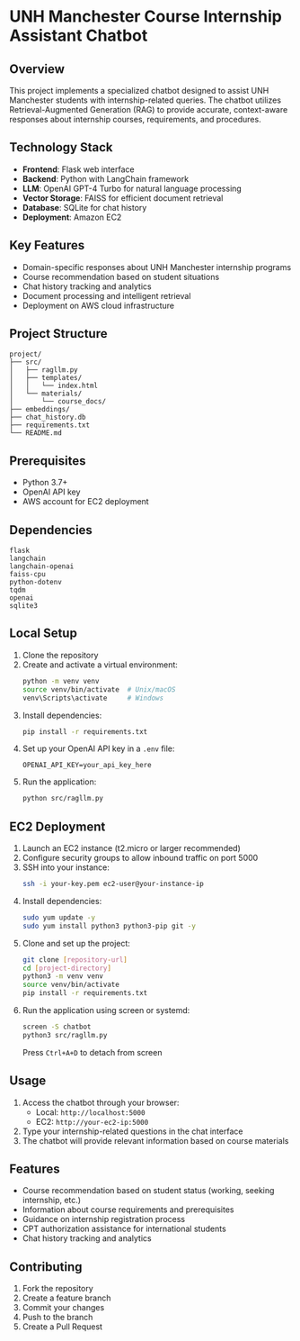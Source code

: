 # UNH Manchester Course Internship Assistant Chatbot

## Overview
This project implements a specialized chatbot designed to assist UNH Manchester students with internship-related queries. The chatbot utilizes Retrieval-Augmented Generation (RAG) to provide accurate, context-aware responses about internship courses, requirements, and procedures.

## Technology Stack
- **Frontend**: Flask web interface
- **Backend**: Python with LangChain framework
- **LLM**: OpenAI GPT-4 Turbo for natural language processing
- **Vector Storage**: FAISS for efficient document retrieval
- **Database**: SQLite for chat history
- **Deployment**: Amazon EC2

## Key Features
- Domain-specific responses about UNH Manchester internship programs
- Course recommendation based on student situations
- Chat history tracking and analytics
- Document processing and intelligent retrieval
- Deployment on AWS cloud infrastructure

## Project Structure
```
project/
├── src/
│   ├── ragllm.py
│   ├── templates/
│   │   └── index.html
│   └── materials/
│       └── course_docs/
├── embeddings/
├── chat_history.db
├── requirements.txt
└── README.md
```

## Prerequisites
- Python 3.7+
- OpenAI API key
- AWS account for EC2 deployment

## Dependencies
```
flask
langchain
langchain-openai
faiss-cpu
python-dotenv
tqdm
openai
sqlite3
```

## Local Setup
1. Clone the repository
2. Create and activate a virtual environment:
   ```bash
   python -m venv venv
   source venv/bin/activate  # Unix/macOS
   venv\Scripts\activate     # Windows
   ```
3. Install dependencies:
   ```bash
   pip install -r requirements.txt
   ```
4. Set up your OpenAI API key in a `.env` file:
   ```
   OPENAI_API_KEY=your_api_key_here
   ```
5. Run the application:
   ```bash
   python src/ragllm.py
   ```

## EC2 Deployment
1. Launch an EC2 instance (t2.micro or larger recommended)
2. Configure security groups to allow inbound traffic on port 5000
3. SSH into your instance:
   ```bash
   ssh -i your-key.pem ec2-user@your-instance-ip
   ```
4. Install dependencies:
   ```bash
   sudo yum update -y
   sudo yum install python3 python3-pip git -y
   ```
5. Clone and set up the project:
   ```bash
   git clone [repository-url]
   cd [project-directory]
   python3 -m venv venv
   source venv/bin/activate
   pip install -r requirements.txt
   ```
6. Run the application using screen or systemd:
   ```bash
   screen -S chatbot
   python3 src/ragllm.py
   ```
   Press `Ctrl+A+D` to detach from screen

## Usage
1. Access the chatbot through your browser:
   - Local: `http://localhost:5000`
   - EC2: `http://your-ec2-ip:5000`
2. Type your internship-related questions in the chat interface
3. The chatbot will provide relevant information based on course materials

## Features
- Course recommendation based on student status (working, seeking internship, etc.)
- Information about course requirements and prerequisites
- Guidance on internship registration process
- CPT authorization assistance for international students
- Chat history tracking and analytics

## Contributing
1. Fork the repository
2. Create a feature branch
3. Commit your changes
4. Push to the branch
5. Create a Pull Request

